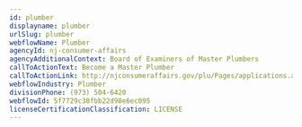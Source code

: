 ```yaml
---
id: plumber
displayname: plumber
urlSlug: plumber
webflowName: Plumber
agencyId: nj-consumer-affairs
agencyAdditionalContext: Board of Examiners of Master Plumbers
callToActionText: Become a Master Plumber
callToActionLink: http://njconsumeraffairs.gov/plu/Pages/applications.aspx
webflowIndustry: Plumber
divisionPhone: (973) 504-6420
webflowId: 5f7729c38fbb22d98e6ec095
licenseCertificationClassification: LICENSE
---
```

